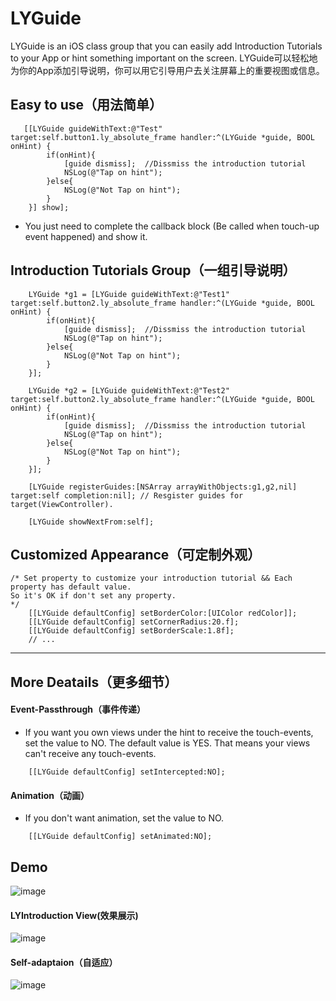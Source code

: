 # LYGuide
LYGuide is an iOS class group that you can easily add Introduction Tutorials to your App or hint something important on the screen. LYGuide可以轻松地为你的App添加引导说明，你可以用它引导用户去关注屏幕上的重要视图或信息。

## Easy to use（用法简单）
```obj-c
   [[LYGuide guideWithText:@"Test" target:self.button1.ly_absolute_frame handler:^(LYGuide *guide, BOOL onHint) {
        if(onHint){
            [guide dismiss];  //Dissmiss the introduction tutorial
            NSLog(@"Tap on hint");
        }else{
            NSLog(@"Not Tap on hint");
        }
    }] show];
```
* You just need to complete the callback block (Be called when touch-up event happened) and show it.

## Introduction Tutorials Group（一组引导说明）
```obj-c
	LYGuide *g1 = [LYGuide guideWithText:@"Test1" target:self.button2.ly_absolute_frame handler:^(LYGuide *guide, BOOL onHint) {
        if(onHint){
            [guide dismiss];  //Dissmiss the introduction tutorial
            NSLog(@"Tap on hint");
        }else{
            NSLog(@"Not Tap on hint");
        }
    }];
    
    LYGuide *g2 = [LYGuide guideWithText:@"Test2" target:self.button2.ly_absolute_frame handler:^(LYGuide *guide, BOOL onHint) {
        if(onHint){
            [guide dismiss];  //Dissmiss the introduction tutorial
            NSLog(@"Tap on hint");
        }else{
            NSLog(@"Not Tap on hint");
        }
    }];

    [LYGuide registerGuides:[NSArray arrayWithObjects:g1,g2,nil] target:self completion:nil]; // Resgister guides for target(ViewController).
    
    [LYGuide showNextFrom:self];
```

## Customized Appearance（可定制外观）
```obj-c
/* Set property to customize your introduction tutorial && Each property has default value.
So it's OK if don't set any property.
*/
    [[LYGuide defaultConfig] setBorderColor:[UIColor redColor]];
    [[LYGuide defaultConfig] setCornerRadius:20.f];
    [[LYGuide defaultConfig] setBorderScale:1.8f];
    // ...
```
***

## More Deatails（更多细节）
#### Event-Passthrough（事件传递）
* If you want you own views under the hint to receive the touch-events, set the value to NO. The default value is YES. That means your views can't receive any touch-events.


```obj-c
    [[LYGuide defaultConfig] setIntercepted:NO];
```

#### Animation（动画）
* If you don't want animation, set the value to NO.


```obj-c
    [[LYGuide defaultConfig] setAnimated:NO];
```


## Demo
![image](https://github.com/RyanLeeLY/LYIntroduction/blob/master/0.png)
#### LYIntroduction View(效果展示)
![image](https://github.com/RyanLeeLY/LYIntroduction/blob/master/1.png)
#### Self-adaptaion（自适应）
![image](https://github.com/RyanLeeLY/LYIntroduction/blob/master/2.png)
